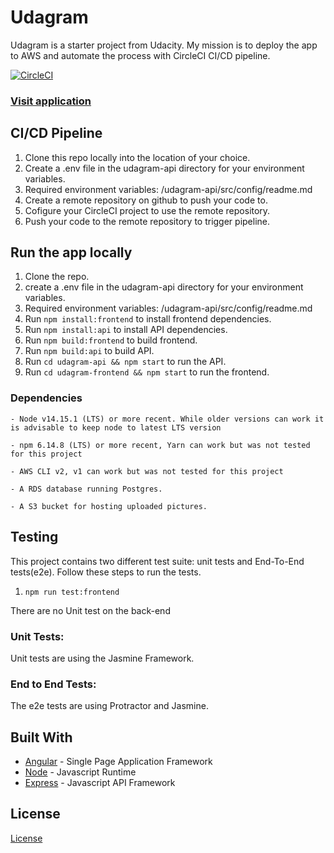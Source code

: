 # Udagram

Udagram is a starter project from Udacity. My mission is to deploy the app to AWS and automate the process with CircleCI CI/CD pipeline.

[![CircleCI](https://circleci.com/gh/circleci/udagram.svg?style=svg)](https://app.circleci.com/pipelines/github/muhammadalsattar/udagram?branch=main&filter=all)


### [Visit application](http://udagram-frontend2022.s3-website-us-east-1.amazonaws.com/home)

## CI/CD Pipeline

1. Clone this repo locally into the location of your choice.
2. Create a .env file in the udagram-api directory for your environment variables.
3. Required environment variables: /udagram-api/src/config/readme.md
4. Create a remote repository on github to push your code to.
5. Cofigure your CircleCI project to use the remote repository.
6. Push your code to the remote repository to trigger pipeline.

## Run the app locally

1. Clone the repo.
2. create a .env file in the udagram-api directory for your environment variables.
3. Required environment variables: /udagram-api/src/config/readme.md
4. Run `npm install:frontend` to install frontend dependencies.
5. Run `npm install:api` to install API dependencies.
6. Run `npm build:frontend` to build frontend.
7. Run `npm build:api` to build API.
8. Run `cd udagram-api && npm start` to run the API.
9. Run `cd udagram-frontend && npm start` to run the frontend.


### Dependencies

```
- Node v14.15.1 (LTS) or more recent. While older versions can work it is advisable to keep node to latest LTS version

- npm 6.14.8 (LTS) or more recent, Yarn can work but was not tested for this project

- AWS CLI v2, v1 can work but was not tested for this project

- A RDS database running Postgres.

- A S3 bucket for hosting uploaded pictures.

```

## Testing

This project contains two different test suite: unit tests and End-To-End tests(e2e). Follow these steps to run the tests.

1. `npm run test:frontend`

There are no Unit test on the back-end

### Unit Tests:

Unit tests are using the Jasmine Framework.

### End to End Tests:

The e2e tests are using Protractor and Jasmine.

## Built With

- [Angular](https://angular.io/) - Single Page Application Framework
- [Node](https://nodejs.org) - Javascript Runtime
- [Express](https://expressjs.com/) - Javascript API Framework

## License

[License](LICENSE.txt)

